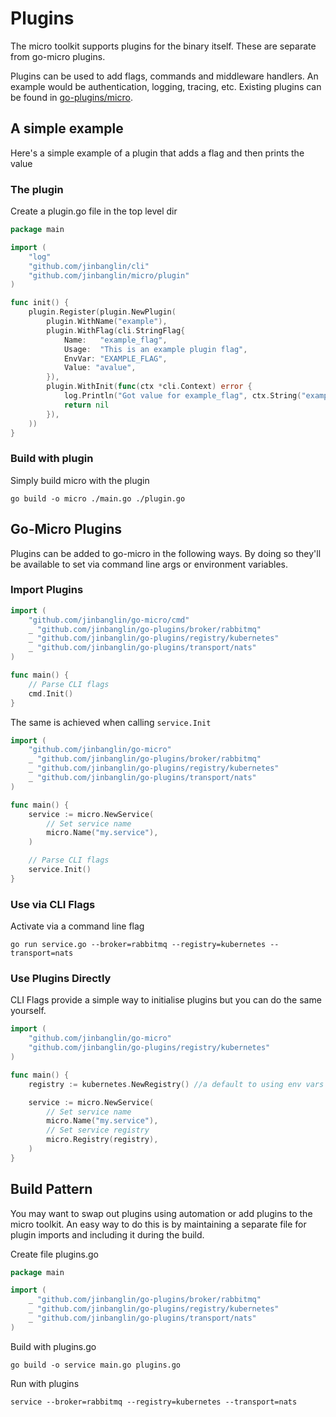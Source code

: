 # Plugins

The micro toolkit supports plugins for the binary itself. These are separate from go-micro plugins.

Plugins can be used to add flags, commands and middleware handlers. An example would be authentication, 
logging, tracing, etc. Existing plugins can be found in [go-plugins/micro](https://github.com/jinbanglin/go-plugins/tree/master/micro).

## A simple example

Here's a simple example of a plugin that adds a flag and then prints the value

### The plugin

Create a plugin.go file in the top level dir

```go
package main

import (
	"log"
	"github.com/jinbanglin/cli"
	"github.com/jinbanglin/micro/plugin"
)

func init() {
	plugin.Register(plugin.NewPlugin(
		plugin.WithName("example"),
		plugin.WithFlag(cli.StringFlag{
			Name:   "example_flag",
			Usage:  "This is an example plugin flag",
			EnvVar: "EXAMPLE_FLAG",
			Value: "avalue",
		}),
		plugin.WithInit(func(ctx *cli.Context) error {
			log.Println("Got value for example_flag", ctx.String("example_flag"))
			return nil
		}),
	))
}
```

### Build with plugin

Simply build micro with the plugin

```shell
go build -o micro ./main.go ./plugin.go
```

## Go-Micro Plugins

Plugins can be added to go-micro in the following ways. By doing so they'll be available to set via command line args or environment variables.

### Import Plugins

```go
import (
	"github.com/jinbanglin/go-micro/cmd"
	_ "github.com/jinbanglin/go-plugins/broker/rabbitmq"
	_ "github.com/jinbanglin/go-plugins/registry/kubernetes"
	_ "github.com/jinbanglin/go-plugins/transport/nats"
)

func main() {
	// Parse CLI flags
	cmd.Init()
}
```

The same is achieved when calling ```service.Init```

```go
import (
	"github.com/jinbanglin/go-micro"
	_ "github.com/jinbanglin/go-plugins/broker/rabbitmq"
	_ "github.com/jinbanglin/go-plugins/registry/kubernetes"
	_ "github.com/jinbanglin/go-plugins/transport/nats"
)

func main() {
	service := micro.NewService(
		// Set service name
		micro.Name("my.service"),
	)

	// Parse CLI flags
	service.Init()
}
```

### Use via CLI Flags

Activate via a command line flag

```shell
go run service.go --broker=rabbitmq --registry=kubernetes --transport=nats
```

### Use Plugins Directly

CLI Flags provide a simple way to initialise plugins but you can do the same yourself.

```go
import (
	"github.com/jinbanglin/go-micro"
	"github.com/jinbanglin/go-plugins/registry/kubernetes"
)

func main() {
	registry := kubernetes.NewRegistry() //a default to using env vars for master API

	service := micro.NewService(
		// Set service name
		micro.Name("my.service"),
		// Set service registry
		micro.Registry(registry),
	)
}
```

## Build Pattern

You may want to swap out plugins using automation or add plugins to the micro toolkit. 
An easy way to do this is by maintaining a separate file for plugin imports and including it during the build.

Create file plugins.go
```go
package main

import (
	_ "github.com/jinbanglin/go-plugins/broker/rabbitmq"
	_ "github.com/jinbanglin/go-plugins/registry/kubernetes"
	_ "github.com/jinbanglin/go-plugins/transport/nats"
)
```

Build with plugins.go
```shell
go build -o service main.go plugins.go
```

Run with plugins
```shell
service --broker=rabbitmq --registry=kubernetes --transport=nats
```
